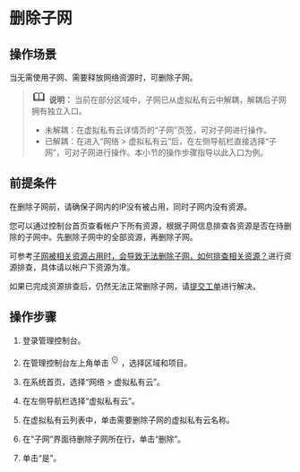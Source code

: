 # 删除子网<a name="vpc_vpc_0002"></a>

## 操作场景<a name="s8ad0e546d9d54aa58a7129000d48ed42"></a>

当无需使用子网、需要释放网络资源时，可删除子网。

>![](public_sys-resources/icon-note.gif) **说明：** 
>当前在部分区域中，子网已从虚拟私有云中解耦，解耦后子网拥有独立入口。
>-   未解耦：在虚拟私有云详情页的“子网”页签，可对子网进行操作。
>-   已解耦：在进入“网络 \> 虚拟私有云”后，在左侧导航栏直接选择“子网”，可对子网进行操作。本小节的操作步骤指导以此入口为例。

## 前提条件<a name="section15525141093410"></a>

在删除子网前，请确保子网内的IP没有被占用，同时子网内没有资源。

您可以通过控制台首页查看帐户下所有资源，根据子网信息排查各资源是否在待删除的子网中。先删除子网中的全部资源，再删除子网。

可参考[子网被相关资源占用时，会导致无法删除子网，如何排查相关资源？](https://support.huaweicloud.com/vpc_faq/vpc_faq_0075.html)进行资源排查，具体请以帐户下资源为准。

如果已完成资源排查后，仍然无法正常删除子网，请[提交工单](https://console.huaweicloud.com/ticket/#/ticketindex/createIndex)进行解决。

## 操作步骤<a name="s4b884e9768c64c3098a294765ad64bc9"></a>

1.  登录管理控制台。

1.  在管理控制台左上角单击![](figures/icon-region.png)，选择区域和项目。
2.  在系统首页，选择“网络 \> 虚拟私有云”。
3.  在左侧导航栏选择“虚拟私有云”。
4.  在虚拟私有云列表中，单击需要删除子网的虚拟私有云名称。
5.  在“子网”界面待删除子网所在行，单击“删除”。
6.  单击“是”。

